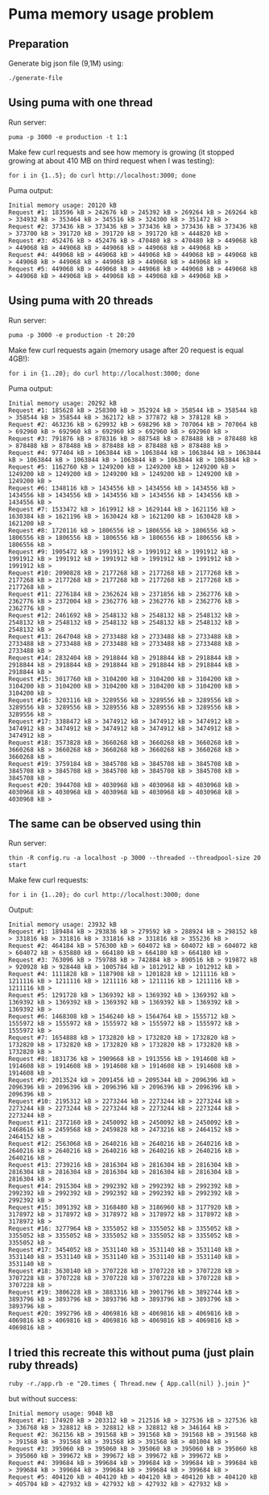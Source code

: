 # Puma memory usage problem

## Preparation

Generate big json file (9,1M) using:

    ./generate-file

## Using puma with one thread

Run server:

    puma -p 3000 -e production -t 1:1

Make few curl requests and see how memory is growing (it stopped growing at about 410 MB on third request when I was testing):

    for i in {1..5}; do curl http://localhost:3000; done

Puma output:

    Initial memory usage: 20120 kB
    Request #1: 183596 kB > 242676 kB > 245392 kB > 269264 kB > 269264 kB > 334932 kB > 353464 kB > 345516 kB > 324300 kB > 351472 kB >
    Request #2: 373436 kB > 373436 kB > 373436 kB > 373436 kB > 373436 kB > 373700 kB > 391720 kB > 391720 kB > 391720 kB > 444820 kB >
    Request #3: 452476 kB > 452476 kB > 470480 kB > 470480 kB > 449068 kB > 449068 kB > 449068 kB > 449068 kB > 449068 kB > 449068 kB >
    Request #4: 449068 kB > 449068 kB > 449068 kB > 449068 kB > 449068 kB > 449068 kB > 449068 kB > 449068 kB > 449068 kB > 449068 kB >
    Request #5: 449068 kB > 449068 kB > 449068 kB > 449068 kB > 449068 kB > 449068 kB > 449068 kB > 449068 kB > 449068 kB > 449068 kB >

## Using puma with 20 threads

Run server:

    puma -p 3000 -e production -t 20:20

Make few curl requests again (memory usage after 20 request is equal 4GB!):

    for i in {1..20}; do curl http://localhost:3000; done

Puma output:

    Initial memory usage: 20292 kB
    Request #1: 185628 kB > 258300 kB > 352924 kB > 358544 kB > 358544 kB > 358544 kB > 358544 kB > 362172 kB > 377872 kB > 378128 kB >
    Request #2: 463236 kB > 629932 kB > 698296 kB > 707064 kB > 707064 kB > 692960 kB > 692960 kB > 692960 kB > 692960 kB > 692960 kB >
    Request #3: 791876 kB > 878316 kB > 887548 kB > 878488 kB > 878488 kB > 878488 kB > 878488 kB > 878488 kB > 878488 kB > 878488 kB >
    Request #4: 977404 kB > 1063844 kB > 1063844 kB > 1063844 kB > 1063844 kB > 1063844 kB > 1063844 kB > 1063844 kB > 1063844 kB > 1063844 kB >
    Request #5: 1162760 kB > 1249200 kB > 1249200 kB > 1249200 kB > 1249200 kB > 1249200 kB > 1249200 kB > 1249200 kB > 1249200 kB > 1249200 kB >
    Request #6: 1348116 kB > 1434556 kB > 1434556 kB > 1434556 kB > 1434556 kB > 1434556 kB > 1434556 kB > 1434556 kB > 1434556 kB > 1434556 kB >
    Request #7: 1533472 kB > 1619912 kB > 1629144 kB > 1621156 kB > 1630384 kB > 1621196 kB > 1630424 kB > 1621200 kB > 1630428 kB > 1621200 kB >
    Request #8: 1720116 kB > 1806556 kB > 1806556 kB > 1806556 kB > 1806556 kB > 1806556 kB > 1806556 kB > 1806556 kB > 1806556 kB > 1806556 kB >
    Request #9: 1905472 kB > 1991912 kB > 1991912 kB > 1991912 kB > 1991912 kB > 1991912 kB > 1991912 kB > 1991912 kB > 1991912 kB > 1991912 kB >
    Request #10: 2090828 kB > 2177268 kB > 2177268 kB > 2177268 kB > 2177268 kB > 2177268 kB > 2177268 kB > 2177268 kB > 2177268 kB > 2177268 kB >
    Request #11: 2276184 kB > 2362624 kB > 2371856 kB > 2362776 kB > 2362776 kB > 2372004 kB > 2362776 kB > 2362776 kB > 2362776 kB > 2362776 kB >
    Request #12: 2461692 kB > 2548132 kB > 2548132 kB > 2548132 kB > 2548132 kB > 2548132 kB > 2548132 kB > 2548132 kB > 2548132 kB > 2548132 kB >
    Request #13: 2647048 kB > 2733488 kB > 2733488 kB > 2733488 kB > 2733488 kB > 2733488 kB > 2733488 kB > 2733488 kB > 2733488 kB > 2733488 kB >
    Request #14: 2832404 kB > 2918844 kB > 2918844 kB > 2918844 kB > 2918844 kB > 2918844 kB > 2918844 kB > 2918844 kB > 2918844 kB > 2918844 kB >
    Request #15: 3017760 kB > 3104200 kB > 3104200 kB > 3104200 kB > 3104200 kB > 3104200 kB > 3104200 kB > 3104200 kB > 3104200 kB > 3104200 kB >
    Request #16: 3203116 kB > 3289556 kB > 3289556 kB > 3289556 kB > 3289556 kB > 3289556 kB > 3289556 kB > 3289556 kB > 3289556 kB > 3289556 kB >
    Request #17: 3388472 kB > 3474912 kB > 3474912 kB > 3474912 kB > 3474912 kB > 3474912 kB > 3474912 kB > 3474912 kB > 3474912 kB > 3474912 kB >
    Request #18: 3573828 kB > 3660268 kB > 3660268 kB > 3660268 kB > 3660268 kB > 3660268 kB > 3660268 kB > 3660268 kB > 3660268 kB > 3660268 kB >
    Request #19: 3759184 kB > 3845708 kB > 3845708 kB > 3845708 kB > 3845708 kB > 3845708 kB > 3845708 kB > 3845708 kB > 3845708 kB > 3845708 kB >
    Request #20: 3944708 kB > 4030968 kB > 4030968 kB > 4030968 kB > 4030968 kB > 4030968 kB > 4030968 kB > 4030968 kB > 4030968 kB > 4030968 kB >

## The same can be observed using thin

Run server:

    thin -R config.ru -a localhost -p 3000 --threaded --threadpool-size 20 start

Make few curl requests:

    for i in {1..20}; do curl http://localhost:3000; done

Output:

    Initial memory usage: 23932 kB
    Request #1: 189484 kB > 293836 kB > 279592 kB > 288924 kB > 298152 kB > 331816 kB > 331816 kB > 331816 kB > 331816 kB > 355236 kB >
    Request #2: 464184 kB > 576300 kB > 604072 kB > 604072 kB > 604072 kB > 604072 kB > 635880 kB > 664180 kB > 664180 kB > 664180 kB >
    Request #3: 763096 kB > 759788 kB > 742884 kB > 890516 kB > 919872 kB > 920928 kB > 928448 kB > 1005784 kB > 1012912 kB > 1012912 kB >
    Request #4: 1111828 kB > 1187908 kB > 1201828 kB > 1211116 kB > 1211116 kB > 1211116 kB > 1211116 kB > 1211116 kB > 1211116 kB > 1211116 kB >
    Request #5: 1291728 kB > 1369392 kB > 1369392 kB > 1369392 kB > 1369392 kB > 1369392 kB > 1369392 kB > 1369392 kB > 1369392 kB > 1369392 kB >
    Request #6: 1468308 kB > 1546240 kB > 1564764 kB > 1555712 kB > 1555972 kB > 1555972 kB > 1555972 kB > 1555972 kB > 1555972 kB > 1555972 kB >
    Request #7: 1654888 kB > 1732820 kB > 1732820 kB > 1732820 kB > 1732820 kB > 1732820 kB > 1732820 kB > 1732820 kB > 1732820 kB > 1732820 kB >
    Request #8: 1831736 kB > 1909668 kB > 1913556 kB > 1914608 kB > 1914608 kB > 1914608 kB > 1914608 kB > 1914608 kB > 1914608 kB > 1914608 kB >
    Request #9: 2013524 kB > 2091456 kB > 2095344 kB > 2096396 kB > 2096396 kB > 2096396 kB > 2096396 kB > 2096396 kB > 2096396 kB > 2096396 kB >
    Request #10: 2195312 kB > 2273244 kB > 2273244 kB > 2273244 kB > 2273244 kB > 2273244 kB > 2273244 kB > 2273244 kB > 2273244 kB > 2273244 kB >
    Request #11: 2372160 kB > 2450092 kB > 2450092 kB > 2450092 kB > 2468616 kB > 2459568 kB > 2459828 kB > 2473216 kB > 2464152 kB > 2464152 kB >
    Request #12: 2563068 kB > 2640216 kB > 2640216 kB > 2640216 kB > 2640216 kB > 2640216 kB > 2640216 kB > 2640216 kB > 2640216 kB > 2640216 kB >
    Request #13: 2739216 kB > 2816304 kB > 2816304 kB > 2816304 kB > 2816304 kB > 2816304 kB > 2816304 kB > 2816304 kB > 2816304 kB > 2816304 kB >
    Request #14: 2915304 kB > 2992392 kB > 2992392 kB > 2992392 kB > 2992392 kB > 2992392 kB > 2992392 kB > 2992392 kB > 2992392 kB > 2992392 kB >
    Request #15: 3091392 kB > 3168480 kB > 3186960 kB > 3177920 kB > 3178972 kB > 3178972 kB > 3178972 kB > 3178972 kB > 3178972 kB > 3178972 kB >
    Request #16: 3277964 kB > 3355052 kB > 3355052 kB > 3355052 kB > 3355052 kB > 3355052 kB > 3355052 kB > 3355052 kB > 3355052 kB > 3355052 kB >
    Request #17: 3454052 kB > 3531140 kB > 3531140 kB > 3531140 kB > 3531140 kB > 3531140 kB > 3531140 kB > 3531140 kB > 3531140 kB > 3531140 kB >
    Request #18: 3630140 kB > 3707228 kB > 3707228 kB > 3707228 kB > 3707228 kB > 3707228 kB > 3707228 kB > 3707228 kB > 3707228 kB > 3707228 kB >
    Request #19: 3806228 kB > 3883316 kB > 3901796 kB > 3892744 kB > 3893796 kB > 3893796 kB > 3893796 kB > 3893796 kB > 3893796 kB > 3893796 kB >
    Request #20: 3992796 kB > 4069816 kB > 4069816 kB > 4069816 kB > 4069816 kB > 4069816 kB > 4069816 kB > 4069816 kB > 4069816 kB > 4069816 kB >

## I tried this recreate this without puma (just plain ruby threads)

    ruby -r./app.rb -e "20.times { Thread.new { App.call(nil) }.join }"

but without success:

    Initial memory usage: 9048 kB
    Request #1: 174920 kB > 203312 kB > 212516 kB > 327536 kB > 327536 kB > 336768 kB > 328812 kB > 328812 kB > 328812 kB > 346164 kB > 
    Request #2: 362156 kB > 391568 kB > 391568 kB > 391568 kB > 391568 kB > 391568 kB > 391568 kB > 391568 kB > 391568 kB > 401004 kB > 
    Request #3: 395060 kB > 395060 kB > 395060 kB > 395060 kB > 395060 kB > 395060 kB > 399672 kB > 399672 kB > 399672 kB > 399672 kB > 
    Request #4: 399684 kB > 399684 kB > 399684 kB > 399684 kB > 399684 kB > 399684 kB > 399684 kB > 399684 kB > 399684 kB > 399684 kB > 
    Request #5: 404120 kB > 404120 kB > 404120 kB > 404120 kB > 404120 kB > 405704 kB > 427932 kB > 427932 kB > 427932 kB > 427932 kB > 
